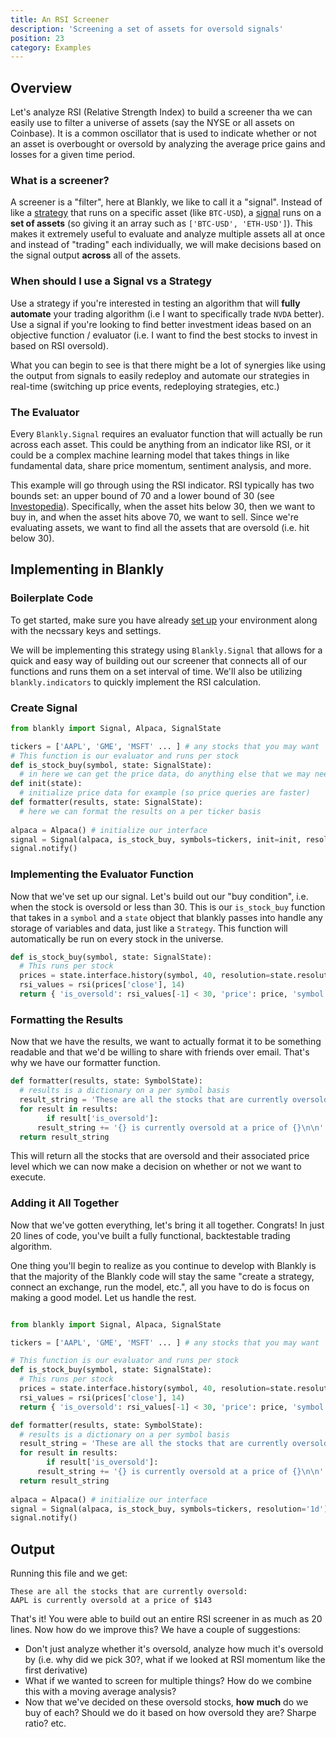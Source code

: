 ```yaml
---
title: An RSI Screener
description: 'Screening a set of assets for oversold signals'
position: 23
category: Examples
---
```


## Overview

Let's analyze RSI (Relative Strength Index) to build a screener tha we can easily use to filter a universe of assets (say the NYSE or all assets on Coinbase). It is a common oscillator that is used to indicate whether or not an asset is overbought or oversold by analyzing the average price gains and losses for a given time period. 

### What is a screener?

A screener is a "filter", here at Blankly, we like to call it a "signal". Instead of like a [strategy](/core/strategy)  that runs on a specific asset (like `BTC-USD`), a [signal](/core/signal) runs on a **set of assets** (so giving it an array such as `['BTC-USD', 'ETH-USD']`). This makes it extremely useful to evaluate and analyze multiple assets all at once and instead of "trading" each individually, we will make decisions based on the signal output **across** all of the assets. 

### When should I use a Signal vs a Strategy

Use a strategy if you're interested in testing an algorithm that will **fully automate** your trading algorithm (i.e I want to specifically trade `NVDA` better). Use a signal if you're looking to find better investment ideas based on an objective function / evaluator (i.e. I want to find the best stocks to invest in based on RSI oversold). 

<alert>

What you can begin to see is that there might be a lot of synergies like using the output from signals to easily redeploy and automate our strategies in real-time (switching up price events, redeploying strategies, etc.)

</alert> 

### The Evaluator 

Every `Blankly.Signal` requires an evaluator function that will actually be run across each asset. This could be anything from an indicator like RSI, or it could be a complex machine learning model that takes things in like fundamental data, share price momentum, sentiment analysis, and more. 

This example will go through using the RSI indicator. RSI typically has two bounds set: an upper bound of 70 and a lower bound of 30 (see [Investopedia](https://www.investopedia.com/terms/r/rsi.asp)). Specifically, when the asset hits below 30, then we want to buy in, and when the asset hits above 70, we want to sell. Since we're evaluating assets, we want to find all the assets that are oversold (i.e. hit below 30). 

## Implementing in Blankly

### Boilerplate Code

<alert>
To get started, make sure you have already <a href="/getting-started/installation">set up</a> your environment along with the necssary keys and settings. 
</alert>

We will be implementing this strategy using `Blankly.Signal` that allows for a quick and easy way of building out our screener that connects all of our functions and runs them on a set interval of time. We'll also be utilizing `blankly.indicators` to quickly implement the RSI calculation. 

### Create Signal

```python
from blankly import Signal, Alpaca, SignalState

tickers = ['AAPL', 'GME', 'MSFT' ... ] # any stocks that you may want
# This function is our evaluator and runs per stock
def is_stock_buy(symbol, state: SignalState):
  # in here we can get the price data, do anything else that we may need
def init(state):
  # initialize price data for example (so price queries are faster)
def formatter(results, state: SignalState):
  # here we can format the results on a per ticker basis
  
alpaca = Alpaca() # initialize our interface
signal = Signal(alpaca, is_stock_buy, symbols=tickers, init=init, resolution="1d") # run this every day
signal.notify()
```

### Implementing the Evaluator Function

Now that we've set up our signal. Let's build out our "buy condition", i.e. when the stock is oversold or less than 30. This is our `is_stock_buy` function that takes in a `symbol` and a `state` object that blankly passes into handle any storage of variables and data, just like a `Strategy`. This function will automatically be run on every stock in the universe. 


```python
def is_stock_buy(symbol, state: SignalState):
  # This runs per stock
  prices = state.interface.history(symbol, 40, resolution=state.resolution) # get past 40 data points
  rsi_values = rsi(prices['close'], 14)
  return { 'is_oversold': rsi_values[-1] < 30, 'price': price, 'symbol': symbol }
```

### Formatting the Results 

Now that we have the results, we want to actually format it to be something readable and that we'd be willing to share with friends over email. That's why we have our formatter function. 

```python
def formatter(results, state: SymbolState):
  # results is a dictionary on a per symbol basis
  result_string = 'These are all the stocks that are currently oversold: \n'
  for result in results:
        if result['is_oversold']:
      result_string += '{} is currently oversold at a price of {}\n\n'.format(symbol, price)
  return result_string
```

This will return all the stocks that are oversold and their associated price level which we can now make a decision on whether or not we want to execute. 

### Adding it All Together

Now that we've gotten everything, let's bring it all together. Congrats! In just 20 lines of code, you've built a fully functional, backtestable trading algorithm.

<alert type="success">
One thing you'll begin to realize as you continue to develop with Blankly is that the majority of the Blankly code will stay the same "create a strategy, connect an exchange, run the model, etc.", all you have to do is focus on making a good model. Let us handle the rest.
</alert>

```python

from blankly import Signal, Alpaca, SignalState

tickers = ['AAPL', 'GME', 'MSFT' ... ] # any stocks that you may want

# This function is our evaluator and runs per stock
def is_stock_buy(symbol, state: SignalState):
  # This runs per stock
  prices = state.interface.history(symbol, 40, resolution=state.resolution) # get past 40 data points
  rsi_values = rsi(prices['close'], 14)
  return { 'is_oversold': rsi_values[-1] < 30, 'price': price, 'symbol': symbol }

def formatter(results, state: SymbolState):
  # results is a dictionary on a per symbol basis
  result_string = 'These are all the stocks that are currently oversold: \n'
  for result in results:
        if result['is_oversold']:
      result_string += '{} is currently oversold at a price of {}\n\n'.format(symbol, price)
  return result_string
  
alpaca = Alpaca() # initialize our interface
signal = Signal(alpaca, is_stock_buy, symbols=tickers, resolution='1d') # find oversold every day
signal.notify()
```

## Output

Running this file and we get: 

```
These are all the stocks that are currently oversold: 
AAPL is currently oversold at a price of $143
```

That's it! You were able to build out an entire RSI screener in as much as 20 lines. Now how do we improve this? We have a couple of suggestions: 

* Don't just analyze whether it's oversold, analyze how much it's oversold by (i.e. why did we pick 30?, what if we looked at RSI momentum like the first derivative)
* What if we wanted to screen for multiple things? How do we combine this with a moving average analysis? 
* Now that we've decided on these oversold stocks, **how** **much** do we buy of each? Should we do it based on how oversold they are? Sharpe ratio? etc. 
